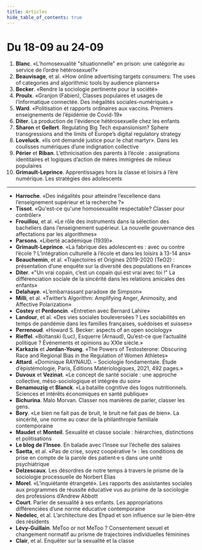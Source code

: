 ```yaml
---
title: Articles
hide_table_of_contents: true
---
```


# Du 18-09 au 24-09

1. **Blanc**. «L’homosexualité "situationnelle" en prison: une catégorie au service de l’ordre hétérosexuel?»
2. **Beauvisage**, et al. «How online advertising targets consumers: The uses of categories and algorithmic tools by audience planners»
3. **Becker**. «Rendre la sociologie pertinente pour la société»
4. **Proulx**. «Granjon (Fabien), Classes populaires et usages de l’informatique connectée. Des inégalités sociales-numériques.»
5. **Ward**. «Politisation et rapports ordinaires aux vaccins. Premiers enseignements de l’épidémie de Covid-19»
6. **Diter**. La production de l'évidence hétérosexuelle chez les enfants
7. **Sharon** et **Gellert**. Regulating Big Tech expansionism? Sphere transgressions and the limits of Europe’s digital regulatory strategy
8. **Loveluck**. «Ils ont demandé justice pour le chat martyr». Dans les coulisses numériques d’une indignation collective
9. **Périer** et **Riban**. L’ethnicisation des parents à l’école : assignations identitaires et logiques d’action de mères immigrées de milieux populaires
10. **Grimault-Leprince**. Apprentissages hors la classe et loisirs à l’ère numérique. Les stratégies des adolescents

<hr>

* **Harroche**. «Des inégalités pour atteindre l’excellence dans l’enseignement supérieur et la recherche ?»
* **Tissot**. «Qu'est-ce qu'une homosexualité respectable? Classer pour contrôler»
* **Frouillou**, et al. «Le rôle des instruments dans la sélection des bacheliers dans l’enseignement supérieur. La nouvelle gouvernance des affectations par les algorithmes»
* **Parsons**. «Liberté académique (1939)»
* **Grimault-Leprince**. «La fabrique des adolescent·es : avec ou contre l’école ? L’intégration culturelle à l’école et dans les loisirs à 13-14 ans»
* **Beauchemin**, et al. «Trajectoires et Origines 2019-2020 (TeO2) : présentation d’une enquête sur la diversité des populations en France»
* **Diter**. «"Un vrai copain, c’est un copain qui est vrai avec toi !" La différenciation sociale de la sincérité dans les relations amicales des enfants»
* **Delahaye**. «L’embarrassant paradoxe de Simpson»
* **Milli**, et al. «Twitter’s Algorithm: Amplifying Anger, Animosity, and Affective Polarization»
* **Costey** et **Perdoncin**. «Entretien avec Bernard Lahire»
* **Landour**, et al. «Des vies sociales bouleversées ? Les sociabilités en temps de pandémie dans les familles françaises, suédoises et suisses»
* **Perrenoud**. «Howard S. Becker: aspects of an open sociology»
* **Rieffel**. «Boltanski (Luc), Esquerre (Arnaud), Qu’est-ce que l’actualité politique ? Événements et opinions au XXIe siècle.»
* **Karkazis** et **Jordan-Young**. «The Powers of Testosterone: Obscuring Race and Regional Bias in the Regulation of Women Athletes»
* **Attard**. «Dominique RAYNAUD. – Sociologie fondamentale. Étude d’épistémologie, Paris, Éditions Matériologiques, 2021, 492 pages.»
* **Duvoux** et **Vezinat**. «Le concept de santé sociale : une approche collective, méso-sociologique et intégrée du soin»
* **Benamouzig** et **Blanck**. «La bataille cognitive des logos nutritionnels. Sciences et intérêts économiques en santé publique»
* **Bichurina**. Malo Morvan. Classer nos manières de parler, classer les gens.
* **Bory**. «Le bien ne fait pas de bruit, le bruit ne fait pas de bien». La sincérité, une norme au cœur de la philanthropie familiale contemporaine
* **Maudet** et **Monteil**. Sexualité et classe sociale : hiérarchies, distinctions et politisations
* **Le blog de l'Insee**. En balade avec l’Insee sur l’échelle des salaires
* **Saetta**, et al. «Pas de crise, soyez coopérative !» : les conditions de prise en compte de la parole des patient·e·s dans une unité psychiatrique
* **Delzescaux**. Les désordres de notre temps à travers le prisme de la sociologie processuelle de Norbert Elias
* **Morel**. «L’inquiétante étrangeté». Les rapports des assistantes sociales aux programmes de réussite éducative vus au prisme de la sociologie des professions d’Andrew Abbott
* **Court**. Parler de sexualité à ses enfants. Les appropriations différenciées d’une norme éducative contemporaine
* **Nedelec**, et al. L’architecture des Ehpad et son influence sur le bien-être des résidents
* **Lévy-Guillain**. MeToo or not MeToo ? Consentement sexuel et changement normatif au prisme de trajectoires individuelles féminines
* **Clair**, et al. Enquêter sur la sexualité et la classe